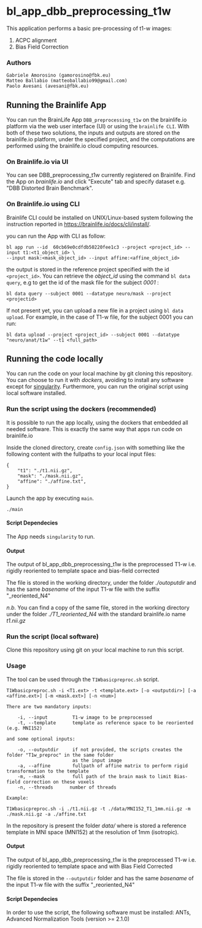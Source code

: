 # bl_app_dbb_preprocessing_t1w

This application performs a basic pre-processing of t1-w images:

1. ACPC alignment
2. Bias Field Correction

### Authors

    Gabriele Amorosino (gamorosino@fbk.eu)
    Matteo Ballabio (matteoballabio99@gmail.com)
    Paolo Avesani (avesani@fbk.eu)

## Running the Brainlife App


You can run the BrainLife App `DBB_preprocessing_t1w` on the brainlife.io platform via the web user interface (UI) or using the `brainlife CLI`.  With both of these two solutions, the inputs and outputs are stored on the brainlife.io platform, under the specified project, and the computations are performed using the brainlife.io cloud computing resources.


### On Brainlife.io via UI

You can see DBB_preprocessing_t1w currently registered on Brainlife. Find the App on _brainlife.io_ and click "Execute" tab and specify dataset e.g. "DBB Distorted Brain Benchmark".

### On Brainlife.io using CLI

Brainlife CLI could be installed on UNIX/Linux-based system following the instruction reported in https://brainlife.io/docs/cli/install/.

you can run the App with CLI as follow:
```
bl app run --id  60cb69e0cdfdb50220fee1c3 --project <project_id> --input t1:<t1_object_id> \
--input mask:<mask_object_id> --input affine:<affine_object_id>
```
the output is stored in the reference project specified with the id ```<project_id>```. You can retrieve the _object_id_ using the command ```bl data query```, e.g to get the id of the mask file for the subject _0001_ :
```
bl data query --subject 0001 --datatype neuro/mask --project <projectid>
```

If not present yet, you can upload a new file in a project using ```bl data upload```. For example, in the case of T1-w file, for the subject 0001 you can run:
```
bl data upload --project <project_id> --subject 0001 --datatype "neuro/anat/t1w" --t1 <full_path>

```
## Running the code locally

You can run the code on your local machine by git cloning this repository. You can choose to run it with _dockers_, avoiding to install any software except for [singularity](https://sylabs.io/). Furthermore, you can run the original script using local software installed.

### Run the script using the dockers (recommended)

It is possible to run the app locally, using the dockers that embedded all needed software. This is exactly the same way that apps run code on brainlife.io

Inside the cloned directory, create `config.json` with something like the following content with the fullpaths to your local input files:
```
{   
    "t1": "./t1.nii.gz",
    "mask": "./mask.nii.gz",
    "affine": "./affine.txt",
}
```

Launch the app by executing `main`.
```
./main
```
#### Script Dependecies

The App needs   `singularity` to run.

#### Output

The output of bl_app_dbb_preprocessing_t1w is the preprocessed T1-w i.e. rigidly reoriented to template space and  bias-field corrected         

The file is stored in the working directory, under the folder _./outoputdir_ and has the same *basename* of the input T1-w file with the suffix "_reoriented_N4"

*n.b.* You can find a copy of the same file, stored in the working directory under the folder _./T1_reoriented_N4_ with the standard brainlife.io name _t1.nii.gz_


### Run the script (local software) 

Clone this repository using git on your local machine to run this script.

### Usage

The tool can be used through the `T1Wbasicpreproc.sh` script.

```
T1Wbasicpreproc.sh -i <T1.ext> -t <template.ext> [-o <outputdir>] [-a <affine.ext>] [-m <mask.ext>] [-n <num>]

There are two mandatory inputs:
    
	-i, --input         T1-w image to be preprocessed    
	-t, --template      template as reference space to be reoriented (e.g. MNI152)
   
and some optional inputs:

	-o, --outputdir     if not provided, the scripts creates the folder "T1w_preproc" in the same folder 
	                    as the input image
	-a, --affine        fullpath of affine matrix to perform rigid transformation to the template
	-m, --mask          full path of the brain mask to limit Bias-field correction on these voxels     
	-n, --threads      number of threads
	
Example:

T1Wbasicpreproc.sh -i ./t1.nii.gz -t ./data/MNI152_T1_1mm.nii.gz -m ./mask.nii.gz -a ./affine.txt

```
In the repository is present the folder _data/_ where is stored a reference template in MNI space (MNI152) at the resolution of 1mm (isotropic).

#### Output

The output of bl_app_dbb_preprocessing_t1w is the preprocessed T1-w i.e. rigidly reoriented to template space and with Bias Field Corrected         

The file is stored in the `--outputdir` folder and has the same *basename* of the input T1-w file with the suffix "_reoriented_N4"

####  Script Dependecies

In order to use the script, the following software must be installed:
ANTs, Advanced Normalization Tools (version >= 2.1.0)
